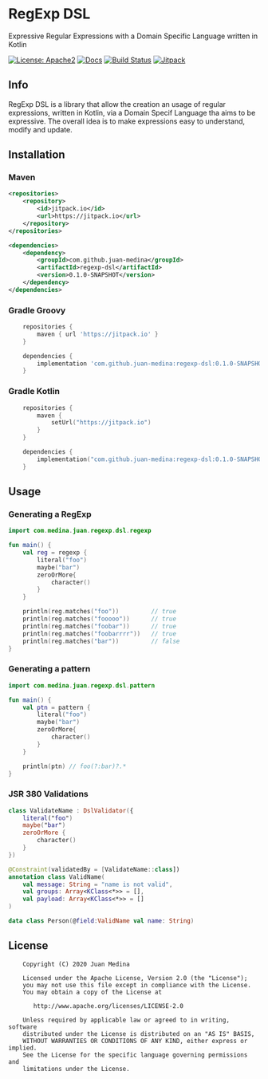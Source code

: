 # RegExp DSL

Expressive Regular Expressions with a Domain Specific Language written in Kotlin

[![License: Apache2](https://img.shields.io/badge/license-Apache%202-blue.svg)](https://github.com/juan-medina/regexp-dsl/blob/master/LICENSE)
[![Docs](https://img.shields.io/badge/docs-latest-brightgreen.svg)](https://juan-medina.github.io/regexp-dsl/)
[![Build Status](https://travis-ci.com/juan-medina/regexp-dsl.svg?branch=master)](https://travis-ci.com/juan-medina/regexp-dsl)
[![Jitpack](https://jitpack.io/v/juan-medina/regexp-dsl.svg)](https://jitpack.io/#juan-medina/regexp-dsl)

## Info

RegExp DSL is a library that allow the creation an usage of regular expressions, written in Kotlin, via a Domain Specif Language tha aims to be expressive. The overall idea is to make expressions easy to understand, modify and update. 

## Installation

### Maven

```xml
<repositories>
    <repository>
        <id>jitpack.io</id>
        <url>https://jitpack.io</url>
    </repository>
</repositories>

<dependencies>
    <dependency>
        <groupId>com.github.juan-medina</groupId>
        <artifactId>regexp-dsl</artifactId>
        <version>0.1.0-SNAPSHOT</version>
    </dependency>
</dependencies>
```

### Gradle Groovy

```groovy
    repositories {
		maven { url 'https://jitpack.io' }
    }

	dependencies {
        implementation 'com.github.juan-medina:regexp-dsl:0.1.0-SNAPSHOT'
    }
```

### Gradle Kotlin

```kotlin
    repositories {
		maven {
            setUrl("https://jitpack.io")
        }
    }

    dependencies {
        implementation("com.github.juan-medina:regexp-dsl:0.1.0-SNAPSHOT")
    }
```

## Usage

### Generating a RegExp

```kotlin
import com.medina.juan.regexp.dsl.regexp

fun main() {
    val reg = regexp {        
        literal("foo")
        maybe("bar")    
        zeroOrMore{
            character()
        }        
    }

    println(reg.matches("foo"))         // true
    println(reg.matches("fooooo"))      // true
    println(reg.matches("foobar"))      // true
    println(reg.matches("foobarrrr"))   // true
    println(reg.matches("bar"))         // false
} 
```

### Generating a pattern

```kotlin
import com.medina.juan.regexp.dsl.pattern

fun main() {
    val ptn = pattern {        
        literal("foo")
        maybe("bar")    
        zeroOrMore{
            character()
        }        
    }

    println(ptn) // foo(?:bar)?.*     
} 
```

### JSR 380 Validations

```kotlin
class ValidateName : DslValidator({
    literal("foo")
    maybe("bar")
    zeroOrMore {
        character()
    }
})

@Constraint(validatedBy = [ValidateName::class])
annotation class ValidName(
    val message: String = "name is not valid",
    val groups: Array<KClass<*>> = [],
    val payload: Array<KClass<*>> = []
)

data class Person(@field:ValidName val name: String)
```

## License

```text
    Copyright (C) 2020 Juan Medina

    Licensed under the Apache License, Version 2.0 (the "License");
    you may not use this file except in compliance with the License.
    You may obtain a copy of the License at

       http://www.apache.org/licenses/LICENSE-2.0

    Unless required by applicable law or agreed to in writing, software
    distributed under the License is distributed on an "AS IS" BASIS,
    WITHOUT WARRANTIES OR CONDITIONS OF ANY KIND, either express or implied.
    See the License for the specific language governing permissions and
    limitations under the License.
```
